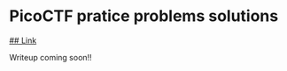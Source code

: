 # PicoCTF pratice problems solutions

[## Link](https://play.picoctf.org/practice)

Writeup coming soon!!
